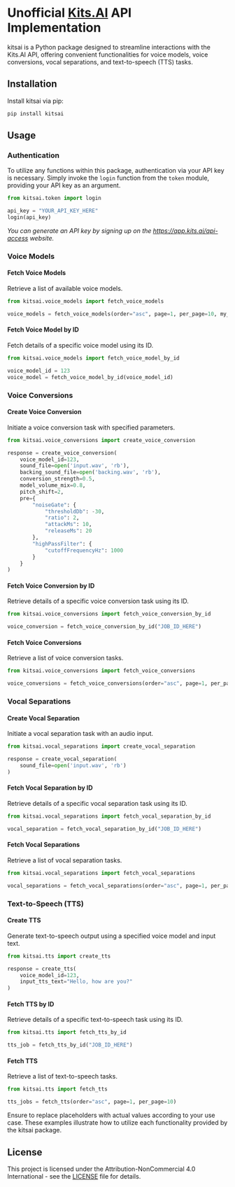 # Unofficial [Kits.AI](https://kits.ai) API Implementation

kitsai is a Python package designed to streamline interactions with the Kits.AI API, offering convenient functionalities for voice models, voice conversions, vocal separations, and text-to-speech (TTS) tasks.

## Installation

Install kitsai via pip:

```bash
pip install kitsai

```

## Usage

### Authentication

To utilize any functions within this package, authentication via your API key is necessary. Simply invoke the `login` function from the `token` module, providing your API key as an argument.

```python
from kitsai.token import login

api_key = "YOUR_API_KEY_HERE"
login(api_key)
```

_You can generate an API key by signing up on the https://app.kits.ai/api-access website._

### Voice Models

#### Fetch Voice Models

Retrieve a list of available voice models.

```python
from kitsai.voice_models import fetch_voice_models

voice_models = fetch_voice_models(order="asc", page=1, per_page=10, my_models=False, instruments=False)
```

#### Fetch Voice Model by ID

Fetch details of a specific voice model using its ID.

```python
from kitsai.voice_models import fetch_voice_model_by_id

voice_model_id = 123
voice_model = fetch_voice_model_by_id(voice_model_id)
```

### Voice Conversions

#### Create Voice Conversion

Initiate a voice conversion task with specified parameters.

```python
from kitsai.voice_conversions import create_voice_conversion

response = create_voice_conversion(
    voice_model_id=123,
    sound_file=open('input.wav', 'rb'),
    backing_sound_file=open('backing.wav', 'rb'),
    conversion_strength=0.5,
    model_volume_mix=0.8,
    pitch_shift=2,
    pre={
        "noiseGate": {
            "thresholdDb": -30,
            "ratio": 2,
            "attackMs": 10,
            "releaseMs": 20
        },
        "highPassFilter": {
            "cutoffFrequencyHz": 1000
        }
    }
)
```

#### Fetch Voice Conversion by ID

Retrieve details of a specific voice conversion task using its ID.

```python
from kitsai.voice_conversions import fetch_voice_conversion_by_id

voice_conversion = fetch_voice_conversion_by_id("JOB_ID_HERE")
```

#### Fetch Voice Conversions

Retrieve a list of voice conversion tasks.

```python
from kitsai.voice_conversions import fetch_voice_conversions

voice_conversions = fetch_voice_conversions(order="asc", page=1, per_page=10)
```

### Vocal Separations

#### Create Vocal Separation

Initiate a vocal separation task with an audio input.

```python
from kitsai.vocal_separations import create_vocal_separation

response = create_vocal_separation(
    sound_file=open('input.wav', 'rb')
)
```

#### Fetch Vocal Separation by ID

Retrieve details of a specific vocal separation task using its ID.

```python
from kitsai.vocal_separations import fetch_vocal_separation_by_id

vocal_separation = fetch_vocal_separation_by_id("JOB_ID_HERE")
```

#### Fetch Vocal Separations

Retrieve a list of vocal separation tasks.

```python
from kitsai.vocal_separations import fetch_vocal_separations

vocal_separations = fetch_vocal_separations(order="asc", page=1, per_page=10)
```

### Text-to-Speech (TTS)

#### Create TTS

Generate text-to-speech output using a specified voice model and input text.

```python
from kitsai.tts import create_tts

response = create_tts(
    voice_model_id=123,
    input_tts_text="Hello, how are you?"
)
```

#### Fetch TTS by ID

Retrieve details of a specific text-to-speech task using its ID.

```python
from kitsai.tts import fetch_tts_by_id

tts_job = fetch_tts_by_id("JOB_ID_HERE")
```

#### Fetch TTS

Retrieve a list of text-to-speech tasks.

```python
from kitsai.tts import fetch_tts

tts_jobs = fetch_tts(order="asc", page=1, per_page=10)
```

Ensure to replace placeholders with actual values according to your use case. These examples illustrate how to utilize each functionality provided by the kitsai package.

## License

This project is licensed under the Attribution-NonCommercial 4.0 International - see the [LICENSE](LICENSE) file for details.
